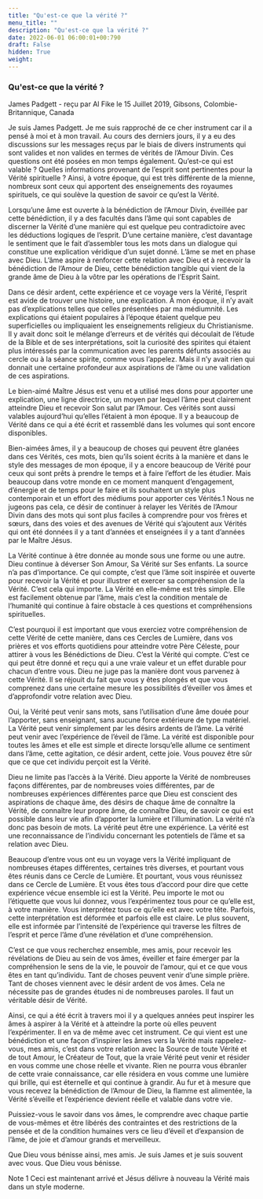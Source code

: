 ```yaml
---
title: "Qu'est-ce que la vérité ?"
menu_title: ""
description: "Qu'est-ce que la vérité ?"
date: 2022-06-01 06:00:01+00:790
draft: False
hidden: True
weight:
---
```

### Qu'est-ce que la vérité ?

James Padgett - reçu par Al Fike le 15 Juillet 2019, Gibsons, Colombie-Britannique, Canada

Je suis James Padgett. Je me suis rapproché de ce cher instrument car il a pensé à moi et à mon travail. Au cours des derniers jours, il y a eu des discussions sur les messages reçus par le biais de divers instruments qui sont valides et non valides en termes de vérités de l’Amour Divin. Ces questions ont été posées en mon temps également. Qu’est-ce qui est valable ? Quelles informations provenant de l’esprit sont pertinentes pour la Vérité spirituelle ? Ainsi, à votre époque, qui est très différente de la mienne, nombreux sont ceux qui apportent des enseignements des royaumes spirituels, ce qui soulève la question de savoir ce qu’est la Vérité.

Lorsqu’une âme est ouverte à la bénédiction de l’Amour Divin, éveillée par cette bénédiction, il y a des facultés dans l’âme qui sont capables de discerner la Vérité d’une manière qui est quelque peu contradictoire avec les déductions logiques de l’esprit. D’une certaine manière, c’est davantage le sentiment que le fait d’assembler tous les mots dans un dialogue qui constitue une explication véridique d’un sujet donné. L’âme se met en phase avec Dieu. L’âme aspire à renforcer cette relation avec Dieu et à recevoir la bénédiction de l’Amour de Dieu, cette bénédiction tangible qui vient de la grande âme de Dieu à la vôtre par les opérations de l’Esprit Saint.

Dans ce désir ardent, cette expérience et ce voyage vers la Vérité, l’esprit est avide de trouver une histoire, une explication. À mon époque, il n’y avait pas d’explications telles que celles présentées par ma médiumnité. Les explications qui étaient populaires à l’époque étaient quelque peu superficielles ou impliquaient les enseignements religieux du Christianisme. Il y avait donc soit le mélange d’erreurs et de vérités qui découlait de l’étude de la Bible et de ses interprétations, soit la curiosité des spirites qui étaient plus intéressés par la communication avec les parents défunts associés au cercle ou à la séance spirite, comme vous l’appelez. Mais il n’y avait rien qui donnait une certaine profondeur aux aspirations de l’âme ou une validation de ces aspirations.

Le bien-aimé Maître Jésus est venu et a utilisé mes dons pour apporter une explication, une ligne directrice, un moyen par lequel l’âme peut clairement atteindre Dieu et recevoir Son salut par l’Amour. Ces vérités sont aussi valables aujourd’hui qu’elles l’étaient à mon époque. Il y a beaucoup de Vérité dans ce qui a été écrit et rassemblé dans les volumes qui sont encore disponibles.

Bien-aimées âmes, il y a beaucoup de choses qui peuvent être glanées dans ces Vérités, ces mots, bien qu’ils soient écrits à la manière et dans le style des messages de mon époque, il y a encore beaucoup de Vérité pour ceux qui sont prêts à prendre le temps et à faire l’effort de les étudier. Mais beaucoup dans votre monde en ce moment manquent d’engagement, d’énergie et de temps pour le faire et ils souhaitent un style plus contemporain et un effort des médiums pour apporter ces Vérités.1 Nous ne jugeons pas cela, ce désir de continuer à relayer les Vérités de l’Amour Divin dans des mots qui sont plus faciles à comprendre pour vos frères et sœurs, dans des voies et des avenues de Vérité qui s’ajoutent aux Vérités qui ont été données il y a tant d’années et enseignées il y a tant d’années par le Maître Jésus.

La Vérité continue à être donnée au monde sous une forme ou une autre. Dieu continue à déverser Son Amour, Sa Vérité sur Ses enfants. La source n’a pas d’importance. Ce qui compte, c’est que l’âme soit inspirée et ouverte pour recevoir la Vérité et pour illustrer et exercer sa compréhension de la Vérité. C’est cela qui importe. La Vérité en elle-même est très simple. Elle est facilement obtenue par l’âme, mais c’est la condition mentale de l’humanité qui continue à faire obstacle à ces questions et compréhensions spirituelles.

C’est pourquoi il est important que vous exerciez votre compréhension de cette Vérité de cette manière, dans ces Cercles de Lumière, dans vos prières et vos efforts quotidiens pour atteindre votre Père Céleste, pour attirer à vous les Bénédictions de Dieu. C’est la Vérité qui compte. C’est ce qui peut être donné et reçu qui a une vraie valeur et un effet durable pour chacun d’entre vous. Dieu ne juge pas la manière dont vous parvenez à cette Vérité. Il se réjouit du fait que vous y êtes plongés et que vous comprenez dans une certaine mesure les possibilités d’éveiller vos âmes et d’approfondir votre relation avec Dieu.

Oui, la Vérité peut venir sans mots, sans l’utilisation d’une âme douée pour l’apporter, sans enseignant, sans aucune force extérieure de type matériel. La Vérité peut venir simplement par les désirs ardents de l’âme. La vérité peut venir avec l’expérience de l’éveil de l’âme. La vérité est disponible pour toutes les âmes et elle est simple et directe lorsqu’elle allume ce sentiment dans l’âme, cette agitation, ce désir ardent, cette joie. Vous pouvez être sûr que ce que cet individu perçoit est la Vérité.

Dieu ne limite pas l’accès à la Vérité. Dieu apporte la Vérité de nombreuses façons différentes, par de nombreuses voies différentes, par de nombreuses expériences différentes parce que Dieu est conscient des aspirations de chaque âme, des désirs de chaque âme de connaître la Vérité, de connaître leur propre âme, de connaître Dieu, de savoir ce qui est possible dans leur vie afin d’apporter la lumière et l’illumination. La vérité n’a donc pas besoin de mots. La vérité peut être une expérience. La vérité est une reconnaissance de l’individu concernant les potentiels de l’âme et sa relation avec Dieu.

Beaucoup d’entre vous ont eu un voyage vers la Vérité impliquant de nombreuses étapes différentes, certaines très diverses, et pourtant vous êtes réunis dans ce Cercle de Lumière. Et pourtant, vous vous réunissez dans ce Cercle de Lumière. Et vous êtes tous d’accord pour dire que cette expérience vécue ensemble ici est la Vérité. Peu importe le mot ou l’étiquette que vous lui donnez, vous l’expérimentez tous pour ce qu’elle est, à votre manière. Vous interprétez tous ce qu’elle est avec votre tête. Parfois, cette interprétation est déformée et parfois elle est claire. Le plus souvent, elle est informée par l’intensité de l’expérience qui traverse les filtres de l’esprit et perce l’âme d’une révélation et d’une compréhension.

C’est ce que vous recherchez ensemble, mes amis, pour recevoir les révélations de Dieu au sein de vos âmes, éveiller et faire émerger par la compréhension le sens de la vie, le pouvoir de l’amour, qui et ce que vous êtes en tant qu’individu. Tant de choses peuvent venir d’une simple prière. Tant de choses viennent avec le désir ardent de vos âmes. Cela ne nécessite pas de grandes études ni de nombreuses paroles. Il faut un véritable désir de Vérité.

Ainsi, ce qui a été écrit à travers moi il y a quelques années peut inspirer les âmes à aspirer à la Vérité et à atteindre la porte où elles peuvent l’expérimenter. Il en va de même avec cet instrument. Ce qui vient est une bénédiction et une façon d’inspirer les âmes vers la Vérité mais rappelez-vous, mes amis, c’est dans votre relation avec la Source de toute Vérité et de tout Amour, le Créateur de Tout, que la vraie Vérité peut venir et résider en vous comme une chose réelle et vivante. Rien ne pourra vous ébranler de cette vraie connaissance, car elle résidera en vous comme une lumière qui brille, qui est éternelle et qui continue à grandir. Au fur et à mesure que vous recevez la bénédiction de l’Amour de Dieu, la flamme est alimentée, la Vérité s’éveille et l’expérience devient réelle et valable dans votre vie.

Puissiez-vous le savoir dans vos âmes, le comprendre avec chaque partie de vous-mêmes et être libérés des contraintes et des restrictions de la pensée et de la condition humaines vers ce lieu d’éveil et d’expansion de l’âme, de joie et d’amour grands et merveilleux.

Que Dieu vous bénisse ainsi, mes amis. Je suis James et je suis souvent avec vous. Que Dieu vous bénisse.

Note 1 Ceci est maintenant arrivé et Jésus délivre à nouveau la Vérité mais dans un style moderne.



